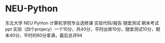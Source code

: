 # NEU-Python
东北大学 NEU Pyhton 计算机学院专业选修课 实验代码/报告 随堂测试 期末考试 ppt
实验（四个projecy）一个10分，共40分，平时出席10分，随堂测试10分，期末40分，平时的60分拿满，最后总评94

